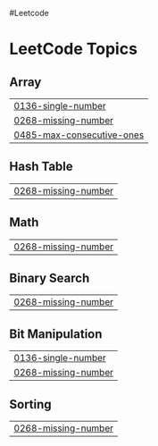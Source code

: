 #Leetcode

<!---LeetCode Topics Start-->
# LeetCode Topics
## Array
|  |
| ------- |
| [0136-single-number](https://github.com/MohdShayan/DSA/tree/master/0136-single-number) |
| [0268-missing-number](https://github.com/MohdShayan/DSA/tree/master/0268-missing-number) |
| [0485-max-consecutive-ones](https://github.com/MohdShayan/DSA/tree/master/0485-max-consecutive-ones) |
## Hash Table
|  |
| ------- |
| [0268-missing-number](https://github.com/MohdShayan/DSA/tree/master/0268-missing-number) |
## Math
|  |
| ------- |
| [0268-missing-number](https://github.com/MohdShayan/DSA/tree/master/0268-missing-number) |
## Binary Search
|  |
| ------- |
| [0268-missing-number](https://github.com/MohdShayan/DSA/tree/master/0268-missing-number) |
## Bit Manipulation
|  |
| ------- |
| [0136-single-number](https://github.com/MohdShayan/DSA/tree/master/0136-single-number) |
| [0268-missing-number](https://github.com/MohdShayan/DSA/tree/master/0268-missing-number) |
## Sorting
|  |
| ------- |
| [0268-missing-number](https://github.com/MohdShayan/DSA/tree/master/0268-missing-number) |
<!---LeetCode Topics End-->